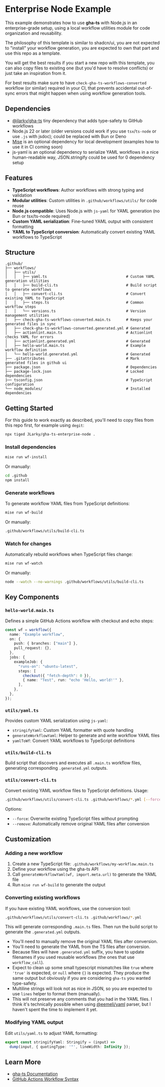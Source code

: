 # Enterprise Node Example

This example demonstrates how to use **gha-ts** with Node.js in an enterprise-grade setup, using a local workflow utilities module for code organization and reusability.

The philosophy of this template is similar to shadcn/ui, you are not expected to "install" your workflow generation, you are expected to own that part and use this repo as a template.

You will get the best results if you start a new repo with this template, you can also copy files to existing one (but you'd have to resolve conflicts) or just take an inspiration from it.

For best results make sure to have `check-gha-ts-workflows-converted` workflow (or similar) required in your CI, that prevents accidental out-of-sync errors that might happen when using workflow generation tools.

## Dependencies

- [@jlarky/gha-ts](https://github.com/JLarky/gha-ts) tiny dependency that adds type-safety to GitHub workflows
- Node.js 22 or later (older versions could work if you use `tsx`/`ts-node` or use `.js` with jsdoc); could be replaced with Bun or Deno
- [Mise](https://mise.jdx.dev/) is an optional dependency for local development (examples how to use it in CI coming soon)
- js-yaml is an optional dependency to serialize YAML workflows in a nice human-readable way, JSON.stringify could be used for 0 dependency setup

## Features

- **TypeScript workflows**: Author workflows with strong typing and validation
- **Modular utilities**: Custom utilities in `.github/workflows/utils/` for code reuse
- **Node.js compatible**: Uses Node.js with `js-yaml` for YAML generation (no Bun or tsx/ts-node required)
- **Custom YAML serialization**: Fine-tuned YAML output with consistent formatting
- **YAML to TypeScript conversion**: Automatically convert existing YAML workflows to TypeScript

## Structure

```
.github/
├── workflows/
│   ├── utils/
│   │   ├── yaml.ts                                    # Custom YAML generation utilities
│   │   ├── build-cli.ts                               # Build script to generate workflows
│   │   ├── convert-cli.ts                             # Convert existing YAML to TypeScript
│   │   ├── steps.ts                                   # Common workflow steps
│   │   └── versions.ts                                # Version management utilities
│   ├── check-gha-ts-workflows-converted.main.ts       # Keeps your generated files in sync
│   ├── check-gha-ts-workflows-converted.generated.yml # Generated
│   ├── actionlint.main.ts                             # Actionlint checks YAML for errors
│   ├── actionlint.generated.yml                       # Generated
│   ├── hello-world.main.ts                            # Example workflow definition
│   └── hello-world.generated.yml                      # Generated
├── .gitattributes                                     # Mark generated files in github ui
├── package.json                                       # Dependencies
├── package-lock.json                                  # Locked dependencies
├── tsconfig.json                                      # TypeScript configuration
└── node_modules/                                      # Installed dependencies
```

## Getting Started

For this guide to work exactly as described, you'll need to copy files from this repo first, for example using `degit`:

```bash
npx tiged JLarky/gha-ts-enterprise-node .
```

### Install dependencies

```bash
mise run wf-install
```

Or manually:

```bash
cd .github
npm install
```

### Generate workflows

To generate workflow YAML files from TypeScript definitions:

```bash
mise run wf-build
```

Or manually:

```bash
.github/workflows/utils/build-cli.ts
```

### Watch for changes

Automatically rebuild workflows when TypeScript files change:

```bash
mise run wf-watch
```

Or manually:

```bash
node --watch --no-warnings .github/workflows/utils/build-cli.ts
```

## Key Components

### `hello-world.main.ts`

Defines a simple GitHub Actions workflow with checkout and echo steps:

```typescript
const wf = workflow({
  name: "Example workflow",
  on: {
    push: { branches: ["main"] },
    pull_request: {},
  },
  jobs: {
    exampleJob: {
      "runs-on": "ubuntu-latest",
      steps: [
        checkout({ "fetch-depth": 0 }),
        { name: "Test", run: "echo 'Hello, world!'" },
      ],
    },
  },
});
```

### `utils/yaml.ts`

Provides custom YAML serialization using `js-yaml`:

- `stringifyYaml`: Custom YAML formatter with quote handling
- `generateWorkflowYaml`: Helper to generate and write workflow YAML files
- `yamlToWf`: Convert YAML workflows to TypeScript definitions

### `utils/build-cli.ts`

Build script that discovers and executes all `.main.ts` workflow files, generating corresponding `.generated.yml` outputs.

### `utils/convert-cli.ts`

Convert existing YAML workflow files to TypeScript definitions. Usage:

```bash
.github/workflows/utils/convert-cli.ts .github/workflows/*.yml [--force] [--remove]
```

Options:
- `--force`: Overwrite existing TypeScript files without prompting
- `--remove`: Automatically remove original YAML files after conversion

## Customization

### Adding a new workflow

1. Create a new TypeScript file: `.github/workflows/my-workflow.main.ts`
2. Define your workflow using the gha-ts API
3. Call `generateWorkflowYaml(wf, import.meta.url)` to generate the YAML file
4. Run `mise run wf-build` to generate the output

### Converting existing workflows

If you have existing YAML workflows, use the conversion tool:

```bash
.github/workflows/utils/convert-cli.ts .github/workflows/*.yml
```

This will generate corresponding `.main.ts` files. Then run the build script to generate the `.generated.yml` outputs.

- You'll need to manually remove the original YAML files after conversion.
- You'll need to generate the YAML from the TS files after conversion.
- Because files will have `.generated.yml` suffix, you have to update filenames if you used reusable workflows (the ones that use `workflow_call`).
- Expect to clean up some small typescript mismatches like `true` where `'true'` is expected, or `null` where `{}` is expected. They produce the same output but obviously if you are considering `gha-ts` you wanted type-safety.
- Multiline strings will look not as nice in JSON, so you are expected to use `lines` helper to format them (manually).
- This will not preserve any comments that you had in the YAML files. I think it's technically possible when using [@eemeli/yaml](https://eemeli.org/yaml/) parser, but I haven't spent the time to implement it yet.

### Modifying YAML output

Edit `utils/yaml.ts` to adjust YAML formatting:

```typescript
export const stringifyYaml: Stringify = (input) =>
  dump(input, { quotingType: '"', lineWidth: Infinity });
```

## Learn More

- [gha-ts Documentation](https://github.com/JLarky/gha-ts)
- [GitHub Actions Workflow Syntax](https://docs.github.com/en/actions/writing-workflows/workflow-syntax-for-github-actions)

